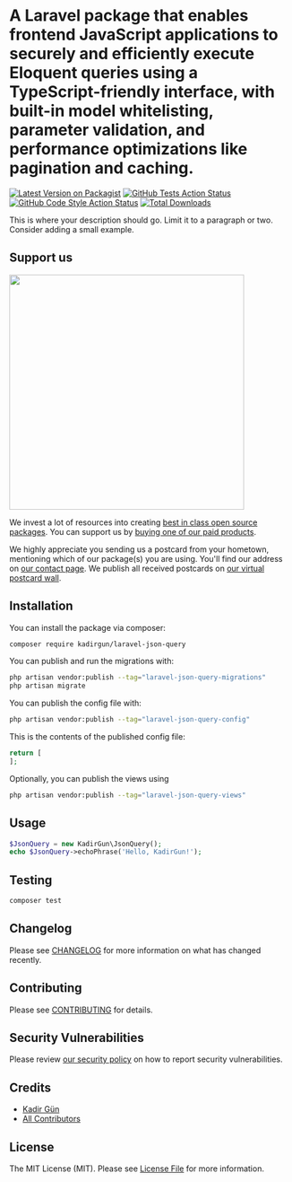 # A Laravel package that enables frontend JavaScript applications to securely and efficiently execute Eloquent queries using a TypeScript-friendly interface, with built-in model whitelisting, parameter validation, and performance optimizations like pagination and caching.

[![Latest Version on Packagist](https://img.shields.io/packagist/v/kadirgun/laravel-json-query.svg?style=flat-square)](https://packagist.org/packages/kadirgun/laravel-json-query)
[![GitHub Tests Action Status](https://img.shields.io/github/actions/workflow/status/kadirgun/laravel-json-query/run-tests.yml?branch=main&label=tests&style=flat-square)](https://github.com/kadirgun/laravel-json-query/actions?query=workflow%3Arun-tests+branch%3Amain)
[![GitHub Code Style Action Status](https://img.shields.io/github/actions/workflow/status/kadirgun/laravel-json-query/fix-php-code-style-issues.yml?branch=main&label=code%20style&style=flat-square)](https://github.com/kadirgun/laravel-json-query/actions?query=workflow%3A"Fix+PHP+code+style+issues"+branch%3Amain)
[![Total Downloads](https://img.shields.io/packagist/dt/kadirgun/laravel-json-query.svg?style=flat-square)](https://packagist.org/packages/kadirgun/laravel-json-query)

This is where your description should go. Limit it to a paragraph or two. Consider adding a small example.

## Support us

[<img src="https://github-ads.s3.eu-central-1.amazonaws.com/laravel-json-query.jpg?t=1" width="419px" />](https://spatie.be/github-ad-click/laravel-json-query)

We invest a lot of resources into creating [best in class open source packages](https://spatie.be/open-source). You can support us by [buying one of our paid products](https://spatie.be/open-source/support-us).

We highly appreciate you sending us a postcard from your hometown, mentioning which of our package(s) you are using. You'll find our address on [our contact page](https://spatie.be/about-us). We publish all received postcards on [our virtual postcard wall](https://spatie.be/open-source/postcards).

## Installation

You can install the package via composer:

```bash
composer require kadirgun/laravel-json-query
```

You can publish and run the migrations with:

```bash
php artisan vendor:publish --tag="laravel-json-query-migrations"
php artisan migrate
```

You can publish the config file with:

```bash
php artisan vendor:publish --tag="laravel-json-query-config"
```

This is the contents of the published config file:

```php
return [
];
```

Optionally, you can publish the views using

```bash
php artisan vendor:publish --tag="laravel-json-query-views"
```

## Usage

```php
$JsonQuery = new KadirGun\JsonQuery();
echo $JsonQuery->echoPhrase('Hello, KadirGun!');
```

## Testing

```bash
composer test
```

## Changelog

Please see [CHANGELOG](CHANGELOG.md) for more information on what has changed recently.

## Contributing

Please see [CONTRIBUTING](CONTRIBUTING.md) for details.

## Security Vulnerabilities

Please review [our security policy](../../security/policy) on how to report security vulnerabilities.

## Credits

- [Kadir Gün](https://github.com/kadirgun)
- [All Contributors](../../contributors)

## License

The MIT License (MIT). Please see [License File](LICENSE.md) for more information.
